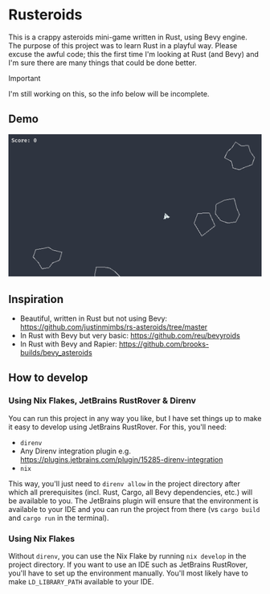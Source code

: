 # Rusteroids

This is a crappy asteroids mini-game written in Rust, using Bevy engine. The purpose of this project was to learn
Rust in a playful way. Please excuse the awful code; this the first time I'm looking at Rust (and Bevy) and I'm sure
there are many things that could be done better.

> [!IMPORTANT]
> I'm still working on this, so the info below will be incomplete.

## Demo

![Demo GIF](./assets/demo.gif)

## Inspiration

- Beautiful, written in Rust but not using Bevy: https://github.com/justinmimbs/rs-asteroids/tree/master
- In Rust with Bevy but very basic: https://github.com/reu/bevyroids
- In Rust with Bevy and Rapier: https://github.com/brooks-builds/bevy_asteroids

## How to develop

### Using Nix Flakes, JetBrains RustRover & Direnv

You can run this project in any way you like, but I have set things up to make it easy to develop using JetBrains
RustRover. For this, you'll need:

- `direnv`
- Any Direnv integration plugin e.g. https://plugins.jetbrains.com/plugin/15285-direnv-integration
- `nix`

This way, you'll just need to `direnv allow` in the project directory after which all prerequisites (incl. Rust, Cargo,
all Bevy dependencies, etc.) will be available to you. The JetBrains plugin will ensure that the environment is
available to your IDE and you can run the project from there (vs `cargo build` and `cargo run` in the terminal).

### Using Nix Flakes

Without `direnv`, you can use the Nix Flake by running `nix develop` in the project directory. If you want to use an IDE
such as JetBrains RustRover, you'll have to set up the environment manually. You'll most likely have to make
`LD_LIBRARY_PATH` available to your IDE.
